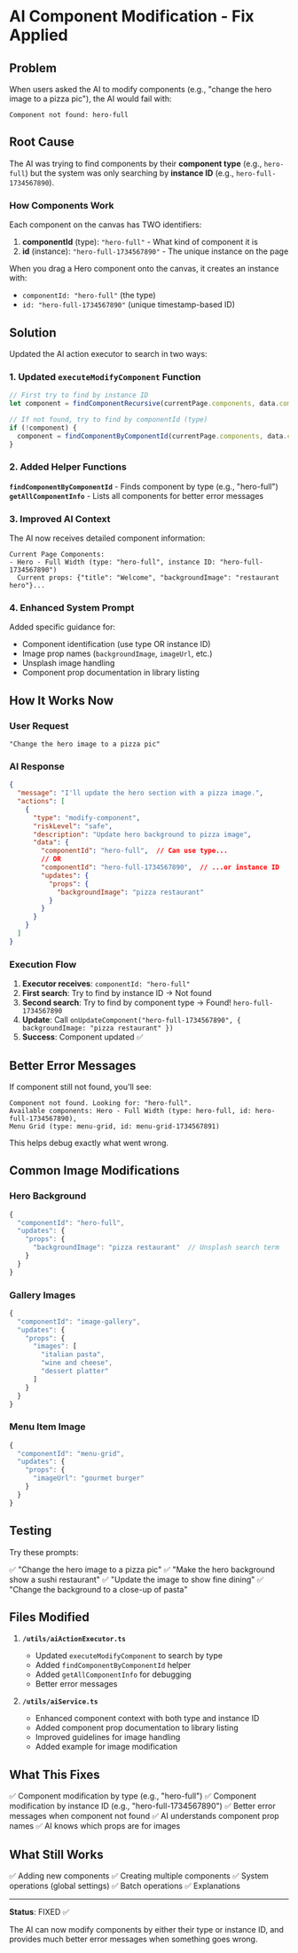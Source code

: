 # AI Component Modification - Fix Applied

## Problem

When users asked the AI to modify components (e.g., "change the hero image to a pizza pic"), the AI would fail with:

```
Component not found: hero-full
```

## Root Cause

The AI was trying to find components by their **component type** (e.g., `hero-full`) but the system was only searching by **instance ID** (e.g., `hero-full-1734567890`).

### How Components Work

Each component on the canvas has TWO identifiers:

1. **componentId** (type): `"hero-full"` - What kind of component it is
2. **id** (instance): `"hero-full-1734567890"` - The unique instance on the page

When you drag a Hero component onto the canvas, it creates an instance with:
- `componentId: "hero-full"` (the type)
- `id: "hero-full-1734567890"` (unique timestamp-based ID)

## Solution

Updated the AI action executor to search in two ways:

### 1. Updated `executeModifyComponent` Function

```typescript
// First try to find by instance ID
let component = findComponentRecursive(currentPage.components, data.componentId);

// If not found, try to find by componentId (type)
if (!component) {
  component = findComponentByComponentId(currentPage.components, data.componentId);
}
```

### 2. Added Helper Functions

**`findComponentByComponentId`** - Finds component by type (e.g., "hero-full")
**`getAllComponentInfo`** - Lists all components for better error messages

### 3. Improved AI Context

The AI now receives detailed component information:

```
Current Page Components:
- Hero - Full Width (type: "hero-full", instance ID: "hero-full-1734567890")
  Current props: {"title": "Welcome", "backgroundImage": "restaurant hero"}...
```

### 4. Enhanced System Prompt

Added specific guidance for:
- Component identification (use type OR instance ID)
- Image prop names (`backgroundImage`, `imageUrl`, etc.)
- Unsplash image handling
- Component prop documentation in library listing

## How It Works Now

### User Request
```
"Change the hero image to a pizza pic"
```

### AI Response
```json
{
  "message": "I'll update the hero section with a pizza image.",
  "actions": [
    {
      "type": "modify-component",
      "riskLevel": "safe",
      "description": "Update hero background to pizza image",
      "data": {
        "componentId": "hero-full",  // Can use type...
        // OR
        "componentId": "hero-full-1734567890",  // ...or instance ID
        "updates": {
          "props": {
            "backgroundImage": "pizza restaurant"
          }
        }
      }
    }
  ]
}
```

### Execution Flow

1. **Executor receives**: `componentId: "hero-full"`
2. **First search**: Try to find by instance ID → Not found
3. **Second search**: Try to find by component type → Found! `hero-full-1734567890`
4. **Update**: Call `onUpdateComponent("hero-full-1734567890", { backgroundImage: "pizza restaurant" })`
5. **Success**: Component updated ✅

## Better Error Messages

If component still not found, you'll see:

```
Component not found. Looking for: "hero-full". 
Available components: Hero - Full Width (type: hero-full, id: hero-full-1734567890), 
Menu Grid (type: menu-grid, id: menu-grid-1734567891)
```

This helps debug exactly what went wrong.

## Common Image Modifications

### Hero Background
```typescript
{
  "componentId": "hero-full",
  "updates": {
    "props": {
      "backgroundImage": "pizza restaurant"  // Unsplash search term
    }
  }
}
```

### Gallery Images
```typescript
{
  "componentId": "image-gallery",
  "updates": {
    "props": {
      "images": [
        "italian pasta",
        "wine and cheese",
        "dessert platter"
      ]
    }
  }
}
```

### Menu Item Image
```typescript
{
  "componentId": "menu-grid",
  "updates": {
    "props": {
      "imageUrl": "gourmet burger"
    }
  }
}
```

## Testing

Try these prompts:

✅ "Change the hero image to a pizza pic"
✅ "Make the hero background show a sushi restaurant"
✅ "Update the image to show fine dining"
✅ "Change the background to a close-up of pasta"

## Files Modified

1. **`/utils/aiActionExecutor.ts`**
   - Updated `executeModifyComponent` to search by type
   - Added `findComponentByComponentId` helper
   - Added `getAllComponentInfo` for debugging
   - Better error messages

2. **`/utils/aiService.ts`**
   - Enhanced component context with both type and instance ID
   - Added component prop documentation to library listing
   - Improved guidelines for image handling
   - Added example for image modification

## What This Fixes

✅ Component modification by type (e.g., "hero-full")
✅ Component modification by instance ID (e.g., "hero-full-1734567890")
✅ Better error messages when component not found
✅ AI understands component prop names
✅ AI knows which props are for images

## What Still Works

✅ Adding new components
✅ Creating multiple components
✅ System operations (global settings)
✅ Batch operations
✅ Explanations

---

**Status**: FIXED ✅

The AI can now modify components by either their type or instance ID, and provides much better error messages when something goes wrong.
